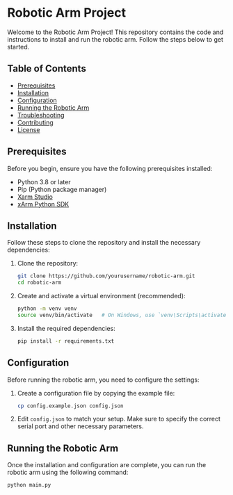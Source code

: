 

# Robotic Arm Project

Welcome to the Robotic Arm Project! This repository contains the code and instructions to install and run the robotic arm. Follow the steps below to get started.

## Table of Contents

- [Prerequisites](#prerequisites)
- [Installation](#installation)
- [Configuration](#configuration)
- [Running the Robotic Arm](#running-the-robotic-arm)
- [Troubleshooting](#troubleshooting)
- [Contributing](#contributing)
- [License](#license)

## Prerequisites

Before you begin, ensure you have the following prerequisites installed:

- Python 3.8 or later
- Pip (Python package manager)
- [Xarm Studio](https://www.ufactory.cc/ufactory-studio/)
- [xArm Python SDK](https://github.com/xArm-Developer/xArm-Python-SDK)

## Installation

Follow these steps to clone the repository and install the necessary dependencies:

1. Clone the repository:
    ```bash
    git clone https://github.com/yourusername/robotic-arm.git
    cd robotic-arm
    ```

2. Create and activate a virtual environment (recommended):
    ```bash
    python -m venv venv
    source venv/bin/activate   # On Windows, use `venv\Scripts\activate`
    ```

3. Install the required dependencies:
    ```bash
    pip install -r requirements.txt
    ```

## Configuration

Before running the robotic arm, you need to configure the settings:

1. Create a configuration file by copying the example file:
    ```bash
    cp config.example.json config.json
    ```

2. Edit `config.json` to match your setup. Make sure to specify the correct serial port and other necessary parameters.

## Running the Robotic Arm

Once the installation and configuration are complete, you can run the robotic arm using the following command:

```bash
python main.py

